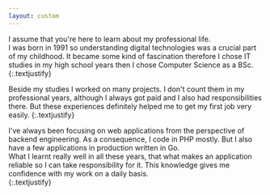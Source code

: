 ```yaml
---
layout: custom
---
```

I assume that you're here to learn about my professional life.  
I was born in 1991 so understanding digital technologies was a crucial part of my childhood.
It became some kind of fascination therefore I chose IT studies in my high school years then I chose  Computer Science as a BSc.
{:.textjustify}

Beside my studies I worked on many projects. I don't count them in my professional years, although I always got paid and I also had responsibilities there. But these experiences definitely helped me to get my first job very easily.
{:.textjustify}

I've always been focusing on web applications from the perspective of backend engineering. As a consequence, I code in PHP mostly. But I also have a few applications in production written in Go.  
What I learnt really well in all these years, that what makes an application reliable so I can take responsibility for it. This knowledge gives me confidence with my work on a daily basis.  
{:.textjustify}
